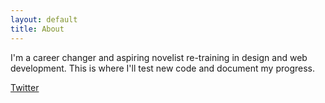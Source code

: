 ```yaml
---
layout: default
title: About
---
```


I'm a career changer and aspiring novelist re-training in design and web development. This is where I'll test new code and document my progress.

[Twitter](https://www.twitter.com/glenpe)